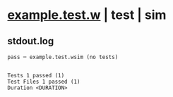 # [example.test.w](../../../../../../../../examples/tests/../../tools/hangar/src/test_corpus/doc_examples/02-installation.md_example_1/example.test.w) | test | sim

## stdout.log
```log
pass ─ example.test.wsim (no tests)
 
 
Tests 1 passed (1)
Test Files 1 passed (1)
Duration <DURATION>
```

